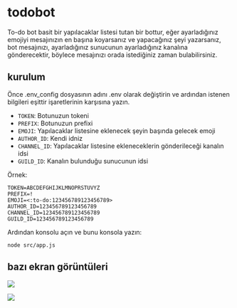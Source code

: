 # todobot

To-do bot basit bir yapılacaklar listesi tutan bir bottur, eğer ayarladığınız emojiyi mesajınızın en başına koyarsanız ve yapacağınız şeyi yazarsanız, bot mesajınızı, ayarladığınız sunucunun ayarladığınız kanalına gönderecektir, böylece mesajınızı orada istediğiniz zaman bulabilirsiniz.

## kurulum

Önce .env_config dosyasının adını .env olarak değiştirin ve ardından istenen bilgileri eşittir işaretlerinin karşısına yazın.

- `TOKEN`: Botunuzun tokeni
- `PREFIX`: Botunuzun prefixi
- `EMOJI`: Yapılacaklar listesine eklenecek şeyin başında gelecek emoji
- `AUTHOR_ID`: Kendi idniz
- `CHANNEL_ID`: Yapılacaklar listesine ekleneceklerin gönderileceği kanalın idsi
- `GUILD_ID`: Kanalın bulunduğu sunucunun idsi

Örnek: 
```
TOKEN=ABCDEFGHIJKLMNOPRSTUVYZ
PREFIX=!
EMOJI=<:to-do:123456789123456789>
AUTHOR_ID=123456789123456789
CHANNEL_ID=123456789123456789
GUILD_ID=123456789123456789
```

Ardından konsolu açın ve bunu konsola yazın:
```
node src/app.js
```

## bazı ekran görüntüleri
![](https://huh.is-inside.me/Juj6PHic.png)

![](https://huh.is-inside.me/LmSmDzJi.png)
